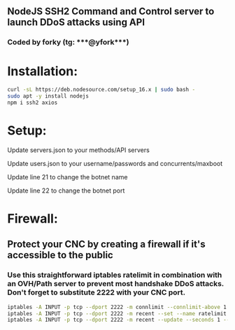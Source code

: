 <h2>NodeJS SSH2 Command and Control server to launch DDoS attacks using API</h2>

<h3>Coded by forky (tg: ***@yfork***)</h3>


<h1>Installation:</h1>

```sh
curl -sL https://deb.nodesource.com/setup_16.x | sudo bash -
sudo apt -y install nodejs
npm i ssh2 axios
```

<h1>Setup:</h1>

<p>Update servers.json to your methods/API servers</p>
<p>Update users.json to your username/passwords and concurrents/maxboot</p>
<p>Update line 21 to change the botnet name</p>
<p>Update line 22 to change the botnet port</p>



<h1>Firewall:</h1>

<h2>Protect your CNC by creating a firewall if it's accessible to the public</h2>
<h3><p>Use this straightforward iptables ratelimit in combination with an OVH/Path server to prevent most handshake DDoS attacks. Don't forget to substitute 2222 with your CNC port.</p></h3>


```sh
iptables -A INPUT -p tcp --dport 2222 -m connlimit --connlimit-above 1 --connlimit-mask 32 -j REJECT --reject-with tcp-reset
iptables -A INPUT -p tcp --dport 2222 -m recent --set --name ratelimit
iptables -A INPUT -p tcp --dport 2222 -m recent --update --seconds 1 --hitcount 10 --rttl --name ratelimit -j DROP
```
